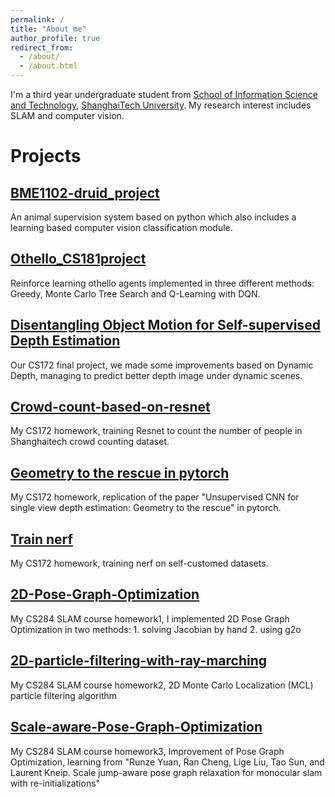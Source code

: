 ```yaml
---
permalink: /
title: "About me"
author_profile: true
redirect_from: 
  - /about/
  - /about.html
---
```


I'm a third year undergraduate student from [School of Information Science and Technology](https://sist.shanghaitech.edu.cn/), [ShanghaiTech University](https://www.shanghaitech.edu.cn/). My research interest includes SLAM and computer vision.

# Projects

## [BME1102-druid_project](https://github.com/LEON-JU/BME1102-druid_project)
An animal supervision system based on python which also includes a learning based computer vision classification module.

## [Othello_CS181project](https://github.com/LEON-JU/Othello_CS181)
Reinforce learning othello agents implemented in three different methods: Greedy, Monte Carlo Tree Search and Q-Learning with DQN.

## [Disentangling Object Motion for Self-supervised Depth Estimation](https://github.com/LEON-JU/CS172-mono-depth-estimation)
Our CS172 final project, we made some improvements based on Dynamic Depth, managing to predict better depth image under dynamic scenes.

## [Crowd-count-based-on-resnet](https://github.com/LEON-JU/Crowd-count-based-on-resnet)
My CS172 homework, training Resnet to count the number of people in Shanghaitech crowd counting dataset.

## [Geometry to the rescue in pytorch](https://github.com/LEON-JU/Geometry-to-the-rescue-in-pytorch)
My CS172 homework, replication of the paper "Unsupervised CNN for single view depth estimation: Geometry to the rescue" in pytorch.

## [Train nerf](https://github.com/LEON-JU/Train_nerf)
My CS172 homework, training nerf on self-customed datasets.

## [2D-Pose-Graph-Optimization](https://github.com/LEON-JU/2D-Pose-Graph-Optimization)
My CS284 SLAM course homework1, I implemented 2D Pose Graph Optimization in two methods: 1. solving Jacobian by hand 2. using g2o

## [2D-particle-filtering-with-ray-marching](https://github.com/LEON-JU/2D-particle-filtering-with-ray-marching)
My CS284 SLAM course homework2, 2D Monte Carlo Localization (MCL) particle filtering algorithm

## [Scale-aware-Pose-Graph-Optimization](https://github.com/LEON-JU/Scale-aware-Pose-Graph-Optimization)
My CS284 SLAM course homework3, Improvement of Pose Graph Optimization, learning from "Runze Yuan, Ran Cheng, Lige Liu, Tao Sun, and Laurent Kneip. Scale jump-aware
pose graph relaxation for monocular slam with re-initializations"
 
